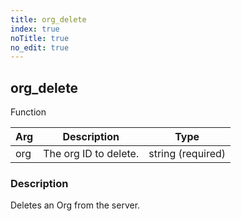 ```yaml
---
title: org_delete
index: true
noTitle: true
no_edit: true
---
```




<div class="vql_item"></div>


## org_delete
<span class='vql_type pull-right page-header'>Function</span>



<div class="vqlargs"></div>

Arg | Description | Type
----|-------------|-----
org|The org ID to delete.|string (required)

### Description

Deletes an Org from the server.

